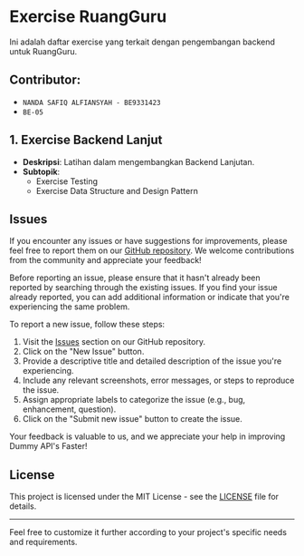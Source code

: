 # Exercise RuangGuru

Ini adalah daftar exercise yang terkait dengan pengembangan backend untuk RuangGuru.

## Contributor:

- `NANDA SAFIQ ALFIANSYAH - BE9331423`
- `BE-05`

## 1. Exercise Backend Lanjut

- **Deskripsi**: Latihan dalam mengembangkan Backend Lanjutan.
- **Subtopik**:
  - Exercise Testing
  - Exercise Data Structure and Design Pattern

## Issues

If you encounter any issues or have suggestions for improvements, please feel free to report them on our [GitHub repository](https://github.com/nandasafiqalfiansyah/Exercise-RuangGuru/issues). We welcome contributions from the community and appreciate your feedback!

Before reporting an issue, please ensure that it hasn't already been reported by searching through the existing issues. If you find your issue already reported, you can add additional information or indicate that you're experiencing the same problem.

To report a new issue, follow these steps:

1. Visit the [Issues](https://github.com/nandasafiqalfiansyah/Exercise-RuangGuru/issues) section on our GitHub repository.
2. Click on the "New Issue" button.
3. Provide a descriptive title and detailed description of the issue you're experiencing.
4. Include any relevant screenshots, error messages, or steps to reproduce the issue.
5. Assign appropriate labels to categorize the issue (e.g., bug, enhancement, question).
6. Click on the "Submit new issue" button to create the issue.

Your feedback is valuable to us, and we appreciate your help in improving Dummy API's Faster!

## License

This project is licensed under the MIT License - see the [LICENSE](LICENSE) file for details.

---

Feel free to customize it further according to your project's specific needs and requirements.
